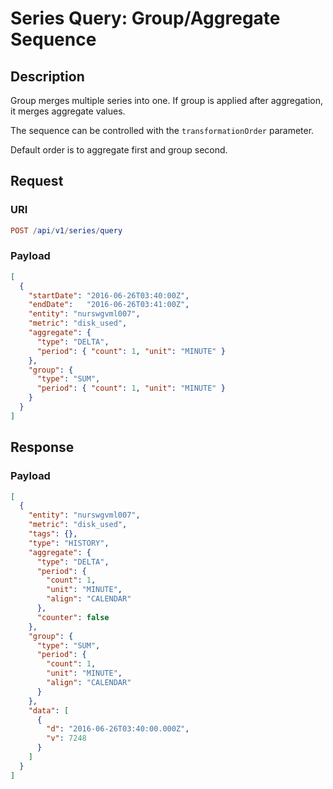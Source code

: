 # Series Query: Group/Aggregate Sequence

## Description

Group merges multiple series into one. If group is applied after aggregation, it merges aggregate values.

The sequence can be controlled with the `transformationOrder` parameter.

Default order is to aggregate first and group second.

## Request

### URI

```elm
POST /api/v1/series/query
```

### Payload

```json
[
  {
    "startDate": "2016-06-26T03:40:00Z",
    "endDate":   "2016-06-26T03:41:00Z",
    "entity": "nurswgvml007",
    "metric": "disk_used",
    "aggregate": {
      "type": "DELTA",
      "period": { "count": 1, "unit": "MINUTE" }
    },
    "group": {
      "type": "SUM",
      "period": { "count": 1, "unit": "MINUTE" }
    }
  }
]
```

## Response

### Payload

```json
[
  {
    "entity": "nurswgvml007",
    "metric": "disk_used",
    "tags": {},
    "type": "HISTORY",
    "aggregate": {
      "type": "DELTA",
      "period": {
        "count": 1,
        "unit": "MINUTE",
        "align": "CALENDAR"
      },
      "counter": false
    },
    "group": {
      "type": "SUM",
      "period": {
        "count": 1,
        "unit": "MINUTE",
        "align": "CALENDAR"
      }
    },
    "data": [
      {
        "d": "2016-06-26T03:40:00.000Z",
        "v": 7248
      }
    ]
  }
]
```
